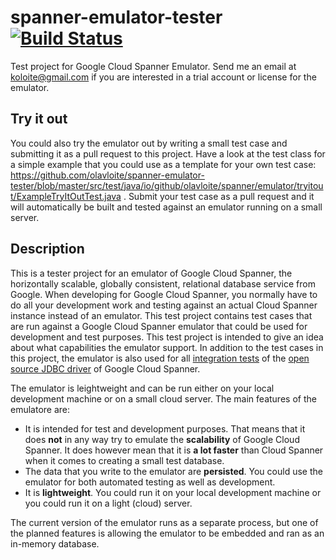 # spanner-emulator-tester [![Build Status](https://travis-ci.org/olavloite/spanner-emulator-tester.svg?branch=master)](https://travis-ci.org/olavloite/spanner-emulator-tester)

Test project for Google Cloud Spanner Emulator.
Send me an email at koloite@gmail.com if you are interested in a trial account or license for the emulator.

## Try it out
You could also try the emulator out by writing a small test case and submitting it as a pull request to this project. Have a look at the test class for a simple example that you could use as a template for your own test case: https://github.com/olavloite/spanner-emulator-tester/blob/master/src/test/java/io/github/olavloite/spanner/emulator/tryitout/ExampleTryItOutTest.java . Submit your test case as a pull request and it will automatically be built and tested against an emulator running on a small server.

## Description
This is a tester project for an emulator of Google Cloud Spanner, the horizontally scalable, globally consistent, relational database service from Google. When developing for Google Cloud Spanner, you normally have to do all your development work and testing against an actual Cloud Spanner instance instead of an emulator. This test project contains test cases that are run against a Google Cloud Spanner emulator that could be used for development and test purposes. This test project is intended to give an idea about what capabilities the emulator support.
In addition to the test cases in this project, the emulator is also used for all [integration tests](https://github.com/olavloite/spanner-jdbc/tree/master/src/test/java/nl/topicus/jdbc/test/integration) of the [open source JDBC driver](https://github.com/olavloite/spanner-jdbc) of Google Cloud Spanner.

The emulator is leightweight and can be run either on your local development machine or on a small cloud server. The main features of the emulatore are:
* It is intended for test and development purposes. That means that it does **not** in any way try to emulate the **scalability** of Google Cloud Spanner. It does however mean that it is **a lot faster** than Cloud Spanner when it comes to creating a small test database.
* The data that you write to the emulator are **persisted**. You could use the emulator for both automated testing as well as development.
* It is **lightweight**. You could run it on your local development machine or you could run it on a light (cloud) server.

The current version of the emulator runs as a separate process, but one of the planned features is allowing the emulator to be embedded and ran as an in-memory database.
